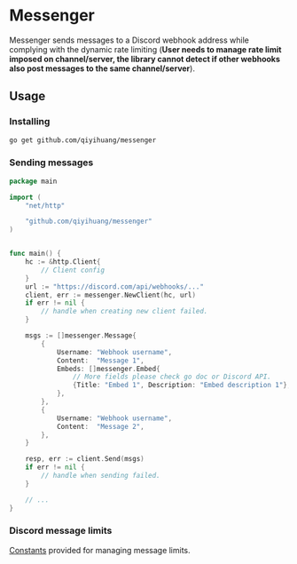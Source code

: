 # Messenger

Messenger sends messages to a Discord webhook address while complying with the dynamic rate limiting (**User needs to manage rate limit imposed on channel/server, the library cannot detect if other webhooks also post messages to the same channel/server**).

## Usage

### Installing

```bash
go get github.com/qiyihuang/messenger
```

### Sending messages

```go
package main

import (
    "net/http"

    "github.com/qiyihuang/messenger"
)


func main() {
    hc := &http.Client{
        // Client config
    }
    url := "https://discord.com/api/webhooks/..."
    client, err := messenger.NewClient(hc, url)
    if err != nil {
        // handle when creating new client failed.
    }

    msgs := []messenger.Message{
        {
            Username: "Webhook username",
            Content:  "Message 1",
            Embeds: []messenger.Embed{
                // More fields please check go doc or Discord API.
                {Title: "Embed 1", Description: "Embed description 1"},
            },
        },
        {
            Username: "Webhook username",
            Content:  "Message 2",
        },
    }

    resp, err := client.Send(msgs)
    if err != nil {
        // handle when sending failed.
    }

    // ...
}
```

### Discord message limits

[Constants](https://pkg.go.dev/github.com/qiyihuang/messenger#pkg-constants) provided for managing message limits.
